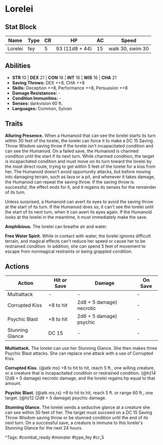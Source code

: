 # Lorelei

## Stat Block

| Name | Type | CR | HP | AC | Speed |
|------|------|----|----|----|-------|
| Lorelei | fey | 5 | 93 (11d8 + 44) | 15 | walk 30, swim 30 |

## Abilities

- **STR** 10 | **DEX** 21 | **CON** 18 | **INT** 16 | **WIS** 16 | **CHA** 21
- **Saving Throws:** DEX ++8, CHA ++8  
- **Skills:** Deception ++8, Performance ++8, Persuasion ++8  
- **Damage Resistances:** -  
- **Condition Immunities:** -  
- **Senses:** darkvision 60 ft.  
- **Languages:** Common, Sylvan

## Traits

**Alluring Presence.** When a Humanoid that can see the lorelei starts its turn within 30 feet of the lorelei, the lorelei can force it to make a DC 15 Saving Throw Wisdom saving throw if the lorelei isn't incapacitated condition and can see the Humanoid. On a failed save, the Humanoid is charmed condition until the start if its next turn. While charmed condition, the target is incapacitated condition and must move on its turn toward the lorelei by the most direct route, trying to get within 5 feet of the lorelei for a kiss from her. The Humanoid doesn't avoid opportunity attacks, but before moving into damaging terrain, such as lava or a pit, and whenever it takes damage, the Humanoid can repeat the saving throw. If the saving throw is successful, the effect ends for it, and it regains its senses for the remainder of its turn.

Unless surprised, a Humanoid can avert its eyes to avoid the saving throw at the start of its turn. If the Humanoid does so, it can't see the lorelei until the start of its next turn, when it can avert its eyes again. If the Humanoid looks at the lorelei in the meantime, it must immediately make the save.

**Amphibious.** The lorelei can breathe air and water.

**Free Water Spirit.** While in contact with water, the lorelei ignores difficult terrain, and magical effects can't reduce her speed or cause her to be restrained condition. In addition, she can spend 5 feet of movement to escape from nonmagical restraints or being grappled condition.


## Actions

| Action | Hit or Save | Damage | On Save |
|--------|--------------|--------|----------|
| Multiattack | - | - | - |
| Corrupted Kiss | +8 to hit | 2d8 + 5 damage) necrotic | - |
| Psychic Blast | +8 to hit | 2d6 + 5 damage) psychic | - |
| Stunning Glance | DC 15 | - | - |

**Multiattack.** The lorelei can use her Stunning Glance. She then makes three Psychic Blast attacks. She can replace one attack with a use of Corrupted Kiss.

**Corrupted Kiss.** {@atk ms} +8 to hit to hit, reach 5 ft., one willing creature, or a creature that is incapacitated condition or restrained condition. {@h}14 (2d8 + 5 damage) necrotic damage, and the lorelei regains hp equal to that amount.

**Psychic Blast.** {@atk ms,rs} +8 to hit to hit, reach 5 ft. or range 60 ft., one target. {@h}12 (2d6 + 5 damage) psychic damage.

**Stunning Glance.** The lorelei sends a seductive glance at a creature she can see within 30 feet of her. The target must succeed on a DC 15 Saving Throw Wisdom saving throw or be stunned condition until the end of its next turn. On a successful save, a creature is immune to this lorelei's Stunning Glance for the next 24 hours.


^Tags: #combat_ready #monster #type_fey #cr_5